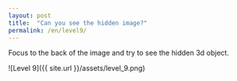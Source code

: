 ```yaml
---
layout: post
title:  "Can you see the hidden image?"
permalink: /en/level9/
---
```

Focus to the back of the image and try to see the hidden 3d object.

![Level 9]({{ site.url }}/assets/level_9.png)